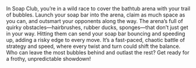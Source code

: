 In Soap Club, you’re in a wild race to cover the bathtub arena with your trail of bubbles. Launch your soap bar into the arena, claim as much space as you can, and outsmart your opponents along the way. The arena’s full of quirky obstacles—hairbrushes, rubber ducks, sponges—that don’t just get in your way. Hitting them can send your soap bar bouncing and speeding up, adding a risky edge to every move. It’s a fast-paced, chaotic battle of strategy and speed, where every twist and turn could shift the balance. Who can leave the most bubbles behind and outlast the rest? Get ready for a frothy, unpredictable showdown!

